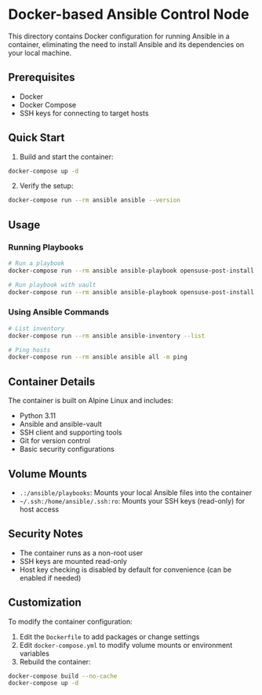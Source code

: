 # Docker-based Ansible Control Node

This directory contains Docker configuration for running Ansible in a container, eliminating the need to install Ansible and its dependencies on your local machine.

## Prerequisites

- Docker
- Docker Compose
- SSH keys for connecting to target hosts

## Quick Start

1. Build and start the container:
```bash
docker-compose up -d
```

2. Verify the setup:
```bash
docker-compose run --rm ansible ansible --version
```

## Usage

### Running Playbooks
```bash
# Run a playbook
docker-compose run --rm ansible ansible-playbook opensuse-post-install.yml

# Run playbook with vault
docker-compose run --rm ansible ansible-playbook opensuse-post-install.yml --ask-vault-pass
```

### Using Ansible Commands
```bash
# List inventory
docker-compose run --rm ansible ansible-inventory --list

# Ping hosts
docker-compose run --rm ansible ansible all -m ping
```

## Container Details

The container is built on Alpine Linux and includes:
- Python 3.11
- Ansible and ansible-vault
- SSH client and supporting tools
- Git for version control
- Basic security configurations

## Volume Mounts

- `.:/ansible/playbooks`: Mounts your local Ansible files into the container
- `~/.ssh:/home/ansible/.ssh:ro`: Mounts your SSH keys (read-only) for host access

## Security Notes

- The container runs as a non-root user
- SSH keys are mounted read-only
- Host key checking is disabled by default for convenience (can be enabled if needed)

## Customization

To modify the container configuration:
1. Edit the `Dockerfile` to add packages or change settings
2. Edit `docker-compose.yml` to modify volume mounts or environment variables
3. Rebuild the container:
```bash
docker-compose build --no-cache
docker-compose up -d
``` 